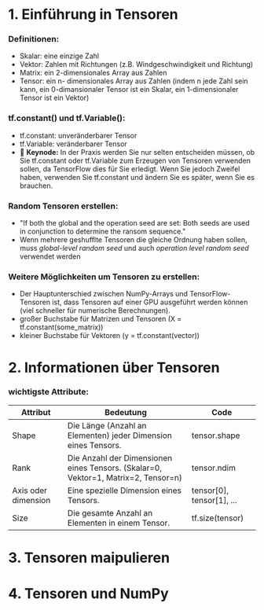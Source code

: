 # 1. Einführung in Tensoren
### Definitionen:
  - Skalar: eine einzige Zahl
  - Vektor: Zahlen mit Richtungen (z.B. Windgeschwindigkeit und Richtung)
  - Matrix: ein 2-dimensionales Array aus Zahlen
  - Tensor: ein n- dimensionales Array aus Zahlen (indem n jede Zahl sein kann, ein 0-dimansionaler Tensor ist ein Skalar, ein 1-dimensionaler Tensor ist ein Vektor)

### tf.constant() und tf.Variable():
  - tf.constant: unveränderbarer Tensor
  - tf.Variable: veränderbarer Tensor
  - 🔑 **Keynode:** In der Praxis werden Sie nur selten entscheiden müssen, ob Sie tf.constant oder tf.Variable zum Erzeugen von Tensoren verwenden sollen, da TensorFlow dies für Sie erledigt. Wenn Sie jedoch Zweifel haben, verwenden Sie tf.constant und ändern Sie es später, wenn Sie es brauchen.

### Random Tensoren erstellen:
  - "If both the global and the operation seed are set: Both seeds are used in conjunction to determine the ransom sequence."
  - Wenn mehrere geshufflte Tensoren die gleiche Ordnung haben sollen, muss *global-level random seed* und auch *operation level random seed* verwendet werden

### Weitere Möglichkeiten um Tensoren zu erstellen:
- Der Hauptunterschied zwischen NumPy-Arrays und TensorFlow-Tensoren ist, dass Tensoren auf einer GPU ausgeführt werden können (viel schneller für numerische Berechnungen).
- großer Buchstabe für Matrizen und Tensoren (X = tf.constant(some_matrix))
- kleiner Buchstabe für Vektoren (y = tf.constant(vector))

# 2. Informationen über Tensoren
### wichtigste Attribute:
|Attribut            |Bedeutung                                                                          |Code                      |
|--------------------|-----------------------------------------------------------------------------------|--------------------------|
|Shape               |Die Länge (Anzahl an Elementen) jeder Dimension eines Tensors.                     |tensor.shape              |
|Rank                |Die Anzahl der Dimensionen eines Tensors. (Skalar=0, Vektor=1, Matrix=2, Tensor=n) |tensor.ndim               |
|Axis oder dimension |Eine spezielle Dimension eines Tensors.                                            |tensor[0], tensor[1], ... |
|Size                |Die gesamte Anzahl an Elementen in einem Tensor.                                   |tf.size(tensor)           |

###
###
###

# 3. Tensoren maipulieren


# 4. Tensoren und NumPy
